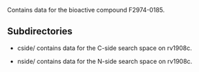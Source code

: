 Contains data for the bioactive compound F2974-0185.

## Subdirectories

- cside/ contains data for the C-side search space on rv1908c.

- nside/ contains data for the N-side search space on rv1908c.

